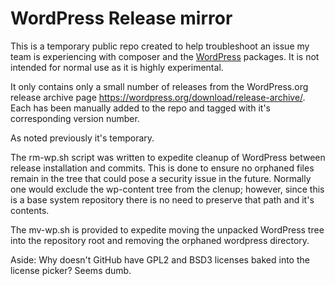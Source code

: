 # WordPress Release mirror

This is a temporary public repo created to help troubleshoot an issue my team is experiencing with composer and the [WordPress](https://github.com/johnpbloch/wordpress) packages. It is not intended for normal use as it is highly experimental.

It only contains only a small number of releases from the WordPress.org release archive page https://wordpress.org/download/release-archive/. Each has been manually added to the repo and tagged with it's corresponding version number.

As noted previously it's temporary.

The rm-wp.sh script was written to expedite cleanup of WordPress between release installation and commits. This is done to ensure no orphaned files remain in the tree that could pose a security issue in the future. Normally one would exclude the wp-content tree from the clenup; however, since this is a base system repository there is no need to preserve that path and it's contents.

The mv-wp.sh is provided to expedite moving the unpacked WordPress tree into the repository root and removing the orphaned wordpress directory.

Aside: Why doesn't GitHub have GPL2 and BSD3 licenses baked into the license picker? Seems dumb.
